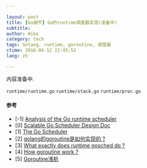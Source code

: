 ```yaml
---

layout: post  
title: [Go细节] Go的runtime调度器实现(准备中)  
subtitle:   
author: Hiko  
category: tech
tags: Golang, runtime, goroutine, 调度器  
ctime: 2016-04-12 22:45:52  
lang: zh  

---
```


内容准备中.

`runtime/runtime.go`
`runtime/stack.go`
`runtime/proc.go`

#### 参考

- [-1] [Analysis of the Go runtime scheduler](http://www1.cs.columbia.edu/~aho/cs6998/reports/12-12-11_DeshpandeSponslerWeiss_GO.pdf)
- [0] [Scalable Go Scheduler Design Doc](https://docs.google.com/document/d/1TTj4T2JO42uD5ID9e89oa0sLKhJYD0Y_kqxDv3I3XMw/edit)
- [1] [The Go Scheduler](http://morsmachine.dk/go-scheduler)  
- [2] [golang的goroutine是如何实现的 ?](https://www.zhihu.com/question/20862617)
- [3] [What exactly does runtime gosched do ?](http://stackoverflow.com/questions/13107958/what-exactly-does-runtime-gosched-do)
- [4] [How goroutine work ?](http://blog.nindalf.com/how-goroutines-work/)
- [5] [Goroutine浅析](http://www.cnblogs.com/yjf512/archive/2012/07/19/2599304.html) 